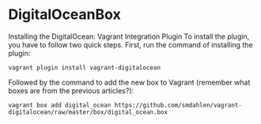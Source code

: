 DigitalOceanBox
===============
Installing the DigitalOcean: Vagrant Integration Plugin
To install the plugin, you have to follow two quick steps. First, run the command of installing the plugin:

`` vagrant plugin install vagrant-digitalocean ``

Followed by the command to add the new box to Vagrant (remember what boxes are from the previous articles?):

`` vagrant box add digital_ocean https://github.com/smdahlen/vagrant-digitalocean/raw/master/box/digital_ocean.box ``
